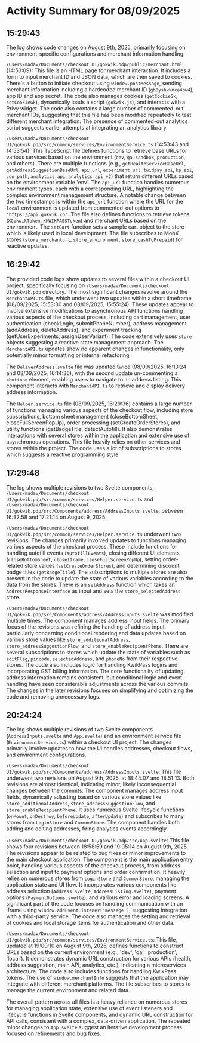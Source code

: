 # Activity Summary for 08/09/2025

## 15:29:43
The log shows code changes on August 9th, 2025,  primarily focusing on environment-specific configurations and merchant information handling.

`/Users/madav/Documents/checkout UI/gokwik.pdp/public/merchant.html` (14:53:09): This file is an HTML page for merchant interaction.  It includes a form to input merchant ID and JSON data, which are then saved to cookies.  There's a button to initiate checkout using `window.postMessage`, sending merchant information including a hardcoded merchant ID (`gh0yshvkmca4pw4`), app ID and app secret. The code also manages cookies (`getCookieGk`, `setCookieGk`), dynamically loads a script (`gokwik.js`), and interacts with a Privy widget.  The code also contains a large number of commented-out merchant IDs, suggesting that this file has been modified repeatedly to test different merchant integration.  The presence of commented-out analytics script suggests earlier attempts at integrating an analytics library.

`/Users/madav/Documents/checkout UI/gokwik.pdp/src/common/services/EnvironmentService.ts` (14:53:43 and 14:53:54): This TypeScript file defines functions to retrieve base URLs for various services based on the environment (`dev`, `qa`, `sandbox`, `production`, and others).  There are multiple functions (e.g., `getHealthServiceBaseUrl`, `getAddressSuggestionBaseUrl`, `api_url`, `experiment_url`, `twidpay_api`, `kp_api`, `cdn_path`, `analytics_api`, `analytics_api_v2`) that return different URLs based on the environment variable 'env'. The `api_url` function handles numerous environment types, each with a corresponding URL, highlighting the complex environment management structure.  A notable change between the two timestamps is within the `api_url` function where the URL for the `local` environment is updated from commented-out options to  `'https://api.gokwik.co'`.  The file also defines functions to retrieve tokens (`XGokwikToken`, `XKWIKPASSToken`) and merchant URLs based on the environment.  The `setCart` function sets a sample cart object to the store which is likely used in local development.  The file subscribes to MobX stores (`store_merchanturl`, `store_environment`, `store_cashToPrepaid`) for reactive updates.


## 16:29:42
The provided code logs show updates to several files within a checkout UI project, specifically focusing on  `/Users/madav/Documents/checkout UI/gokwik.pdp` directory.  The most significant changes revolve around the `MerchantAPI.ts` file, which underwent two updates within a short timeframe (08/09/2025, 15:53:30 and 08/09/2025, 15:55:24).  These updates appear to involve extensive modifications to asynchronous API functions handling various aspects of the checkout process, including cart management, user authentication (checkLogin, submitPhoneNumber), address management (addAddress, deleteAddress), and experiment tracking (getUserExperiments, assignUserVariant).  The code extensively uses `store` objects suggesting a reactive state management approach.  The `MerchantAPI.ts` updates show no apparent changes in functionality, only potentially minor formatting or internal refactoring.


The `DeliverAddress.svelte` file was updated twice (08/09/2025, 16:13:24 and 08/09/2025, 16:14:36), with the second update un-commenting a `<button>` element, enabling users to navigate to an address listing. This component interacts with `MerchantAPI.ts` to retrieve and display delivery address information.


The `Helper.service.ts` file (08/09/2025, 16:29:36) contains a large number of functions managing various aspects of the checkout flow, including store subscriptions, bottom sheet management (closeBottomSheet, closeFullScreenPopUp), order processing (setCreateOrderStores), and utility functions (getBadgeTitle, detectAutofill).  It also demonstrates interactions with several stores within the application and extensive use of asynchronous operations.  This file heavily relies on other services and stores within the project. The code uses a lot of subscriptions to stores which suggests a reactive programming style.


## 17:29:48
The log shows multiple revisions to two Svelte components, `/Users/madav/Documents/checkout UI/gokwik.pdp/src/common/services/Helper.service.ts` and `/Users/madav/Documents/checkout UI/gokwik.pdp/src/Components/address/AddressInputs.svelte`, between 16:32:58 and 17:21:14 on August 9, 2025.

`/Users/madav/Documents/checkout UI/gokwik.pdp/src/common/services/Helper.service.ts`  underwent two revisions.  The changes primarily involved updates to functions managing various aspects of the checkout process.  These include functions for handling autofill events (`autofillEvents`), closing different UI elements (`closeBottomSheet`, `closeIframe`, `closeFullScreenPopUp`), setting order-related store values (`setCreateOrderStores`), and determining discount badge titles (`getBadgeTitle`). The subscriptions to multiple stores are also present in the code to update the state of various variables according to the data from the stores. There is an `setAddress` function which takes an `AddressResponseInterface` as input and sets the `store_selectedAddress` store.


`/Users/madav/Documents/checkout UI/gokwik.pdp/src/Components/address/AddressInputs.svelte` was modified multiple times. The component manages address input fields.  The primary focus of the revisions was refining the handling of address input, particularly concerning conditional rendering and data updates based on various store values like `store_additionalAddress`, `store_addressSuggestionFlow`, and `store_enableRecipientPhone`.  There are several subscriptions to stores which update the state of variables such as `editFlag`, `pincode`, `selectedAddress`, and `phoneNo` from their respective stores.  The code also includes logic for handling KwikPass logins and incorporating GST billing information.  The core functionality of updating address information remains consistent, but conditional logic and event handling have seen considerable adjustments across the various commits.  The changes in the later revisions focuses on simplifying and optimizing the code and removing unnecessary logs.


## 20:24:24
The log shows multiple revisions of two Svelte components (`AddressInputs.svelte` and `App.svelte`) and an environment service file (`EnvironmentService.ts`) within a checkout UI project.  The changes primarily involve updates to how the UI handles addresses,  checkout flows, and environment configurations.

`/Users/madav/Documents/checkout UI/gokwik.pdp/src/Components/address/AddressInputs.svelte`: This file underwent two revisions on August 9th, 2025, at 18:44:07 and 18:51:13.  Both revisions are almost identical, indicating minor, likely inconsequential changes between the commits. The component manages address input fields, dynamically adjusting based on various store values like `store_additionalAddress`, `store_addressSuggestionFlow`, and `store_enableRecipientPhone`.  It uses numerous Svelte lifecycle functions (`onMount`, `onDestroy`, `beforeUpdate`, `afterUpdate`) and subscribes to many stores from `LoginStore` and `CommonStore`. The component handles both adding and editing addresses, firing analytics events accordingly.


`/Users/madav/Documents/checkout UI/gokwik.pdp/src/App.svelte`: This file shows four revisions between 18:58:59 and 19:05:14 on August 9th, 2025. The revisions appear to be related to bug fixes or minor improvements to the main checkout application. The component is the main application entry point, handling various aspects of the checkout process, from address selection and input to payment options and order confirmation.  It heavily relies on numerous stores from `LoginStore` and `CommonStore`, managing the application state and UI flow. It incorporates various components like address selection (`Address.svelte`, `AddressListing.svelte`), payment options (`PaymentOptions.svelte`), and various error and loading screens.  A significant part of the code focuses on handling communication with an iframe using `window.addEventListener('message')`, suggesting integration with a third-party service.  The code also manages the setting and retrieval of cookies and local storage items for authentication and other data.


`/Users/madav/Documents/checkout UI/gokwik.pdp/src/common/services/EnvironmentService.ts`: This file, updated at 19:00:10 on August 9th, 2025, defines functions to construct URLs based on the current environment (e.g., 'dev', 'qa', 'production', 'local'). It demonstrates dynamic URL construction for various APIs (health, address suggestion, main API, analytics, etc.), indicating a microservices architecture. The code also includes functions for handling KwikPass tokens. The use of `window.merchantInfo` suggests that the application may integrate with different merchant platforms.  The file subscribes to stores to manage the current environment and related data.

The overall pattern across all files is a heavy reliance on numerous stores for managing application state, extensive use of event listeners and lifecycle functions in Svelte components, and dynamic URL construction for API calls, consistent with a complex, data-driven application.  The repeated minor changes to `App.svelte` suggest an iterative development process focused on refinements and bug fixes.
